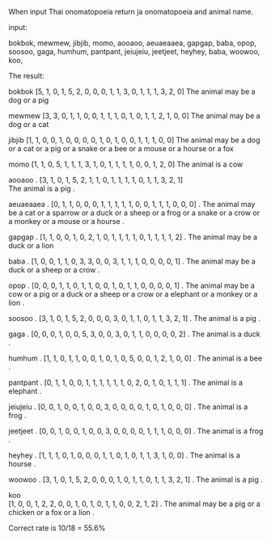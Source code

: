 When input Thai onomatopoeia return ja onomatopoeia and animal name.

input:

bokbok, mewmew, jibjib, momo, aooaoo,
aeuaeaaea, gapgap, baba, opop, soosoo,
gaga, humhum, pantpant, jeiujeiu,
jeetjeet, heyhey, baba, woowoo, koo,

The result:

bokbok
[5, 1, 0, 1, 5, 2, 0, 0, 0, 1, 1, 3, 0, 1, 1, 1, 3, 2, 0]
The animal may be a dog or a pig

mewmew
[3, 3, 0, 1, 1, 0, 0, 1, 1, 1, 0, 1, 0, 1, 1, 2, 1, 0, 0]
The animal may be a dog or a cat

jibjib
[1, 1, 0, 0, 1, 0, 0, 0, 0, 1, 0, 1, 0, 0, 1, 1, 1, 0, 0]
The animal may be a dog or a cat or a pig or a snake or a bee or a mouse or a hourse or a fox

momo
[1, 1, 0, 5, 1, 1, 1, 3, 1, 0, 1, 1, 1, 1, 0, 0, 1, 2, 0]
The animal is a cow

aooaoo . 
[3, 1, 0, 1, 5, 2, 1, 1, 0, 1, 1, 1, 1, 0, 1, 1, 3, 2, 1]  
The animal is a pig . 

aeuaeaaea . 
[0, 1, 1, 0, 0, 0, 1, 1, 1, 1, 1, 0, 0, 1, 1, 1, 0, 0, 0] . 
The animal may be a cat or a sparrow or a duck or a sheep or a frog or a snake or a crow or a monkey or a mouse or a hourse . 

gapgap . 
[1, 1, 0, 0, 1, 0, 2, 1, 0, 1, 1, 1, 1, 0, 1, 1, 1, 1, 2] . 
The animal may be a duck or a lion  

baba . 
[1, 0, 0, 1, 1, 0, 3, 3, 0, 0, 3, 1, 1, 1, 0, 0, 0, 0, 1] . 
The animal may be a duck or a sheep or a crow . 

opop . 
[0, 0, 0, 1, 1, 0, 1, 1, 0, 0, 1, 0, 1, 1, 0, 0, 0, 0, 1] . 
The animal may be a cow or a pig or a duck or a sheep or a crow or a elephant or a monkey or a lion . 

soosoo . 
[3, 1, 0, 1, 5, 2, 0, 0, 0, 3, 0, 1, 1, 0, 1, 1, 3, 2, 1] . 
The animal is a pig . 

gaga . 
[0, 0, 0, 1, 0, 0, 5, 3, 0, 0, 3, 0, 1, 1, 0, 0, 0, 0, 2] . 
The animal is a duck . 

humhum . 
[1, 1, 0, 1, 1, 0, 0, 1, 0, 1, 0, 5, 0, 0, 1, 2, 1, 0, 0] . 
The animal is a bee . 

pantpant . 
[0, 1, 1, 0, 0, 1, 1, 1, 1, 1, 1, 0, 2, 0, 1, 0, 1, 1, 1] . 
The animal is a elephant . 

jeiujeiu . 
[0, 0, 1, 0, 0, 1, 0, 0, 3, 0, 0, 0, 0, 1, 0, 1, 0, 0, 0] . 
The animal is a frog . 

jeetjeet . 
[0, 0, 1, 0, 0, 1, 0, 0, 3, 0, 0, 0, 0, 1, 1, 1, 0, 0, 0] . 
The animal is a frog . 

heyhey . 
[1, 1, 1, 0, 1, 0, 0, 0, 1, 1, 0, 1, 0, 1, 1, 3, 1, 0, 0] . 
The animal is a hourse . 

woowoo . 
[3, 1, 0, 1, 5, 2, 0, 0, 0, 1, 0, 1, 1, 0, 1, 1, 3, 2, 1] . 
The animal is a pig . 

koo  
[1, 0, 0, 1, 2, 2, 0, 0, 1, 0, 1, 0, 1, 1, 0, 0, 2, 1, 2] . 
The animal may be a pig or a chicken or a fox or a lion . 

Correct rate is 10/18 = 55.6%
